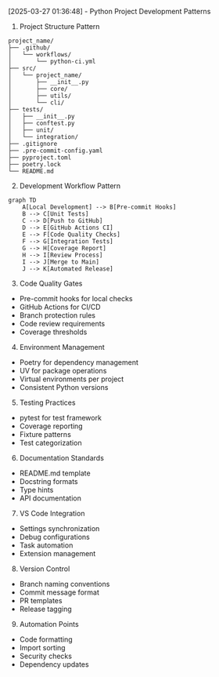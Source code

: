 [2025-03-27 01:36:48] - Python Project Development Patterns

1. Project Structure Pattern

```
project_name/
├── .github/
│   └── workflows/
│       └── python-ci.yml
├── src/
│   └── project_name/
│       ├── __init__.py
│       ├── core/
│       ├── utils/
│       └── cli/
├── tests/
│   ├── __init__.py
│   ├── conftest.py
│   ├── unit/
│   └── integration/
├── .gitignore
├── .pre-commit-config.yaml
├── pyproject.toml
├── poetry.lock
└── README.md
```

2. Development Workflow Pattern

```mermaid
graph TD
    A[Local Development] --> B[Pre-commit Hooks]
    B --> C[Unit Tests]
    C --> D[Push to GitHub]
    D --> E[GitHub Actions CI]
    E --> F[Code Quality Checks]
    F --> G[Integration Tests]
    G --> H[Coverage Report]
    H --> I[Review Process]
    I --> J[Merge to Main]
    J --> K[Automated Release]
```

3. Code Quality Gates

- Pre-commit hooks for local checks
- GitHub Actions for CI/CD
- Branch protection rules
- Code review requirements
- Coverage thresholds

4. Environment Management

- Poetry for dependency management
- UV for package operations
- Virtual environments per project
- Consistent Python versions

5. Testing Practices

- pytest for test framework
- Coverage reporting
- Fixture patterns
- Test categorization

6. Documentation Standards

- README.md template
- Docstring formats
- Type hints
- API documentation

7. VS Code Integration

- Settings synchronization
- Debug configurations
- Task automation
- Extension management

8. Version Control

- Branch naming conventions
- Commit message format
- PR templates
- Release tagging

9. Automation Points

- Code formatting
- Import sorting
- Security checks
- Dependency updates
